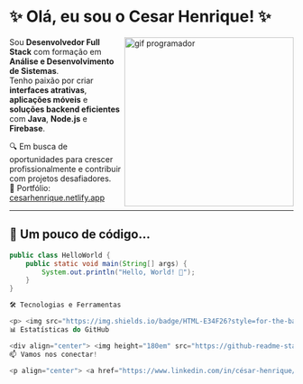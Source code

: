 # ✨ Olá, eu sou o Cesar Henrique! ✨

<img align="right" width="300" src="https://media.giphy.com/media/qgQUggAC3Pfv687qPC/giphy.gif" alt="gif programador"/>

Sou **Desenvolvedor Full Stack** com formação em **Análise e Desenvolvimento de Sistemas**.  
Tenho paixão por criar **interfaces atrativas**, **aplicações móveis** e **soluções backend eficientes** com **Java**, **Node.js** e **Firebase**.

🔍 Em busca de oportunidades para crescer profissionalmente e contribuir com projetos desafiadores.  
🎯 Portfólio: [cesarhenrique.netlify.app](https://cesarhenrique.netlify.app/)

---

## 🧠 Um pouco de código...

```java
public class HelloWorld {
    public static void main(String[] args) {
        System.out.println("Hello, World! 🚀");
    }
}

🛠️ Tecnologias e Ferramentas

<p> <img src="https://img.shields.io/badge/HTML-E34F26?style=for-the-badge&logo=html5&logoColor=white"/> <img src="https://img.shields.io/badge/CSS-1572B6?style=for-the-badge&logo=css3&logoColor=white"/> <img src="https://img.shields.io/badge/JavaScript-F7DF1E?style=for-the-badge&logo=javascript&logoColor=black"/> <img src="https://img.shields.io/badge/React-61DAFB?style=for-the-badge&logo=react&logoColor=black"/> <img src="https://img.shields.io/badge/React_Native-61DAFB?style=for-the-badge&logo=react&logoColor=black"/> <img src="https://img.shields.io/badge/Node.js-339933?style=for-the-badge&logo=node.js&logoColor=white"/> <img src="https://img.shields.io/badge/Java-007396?style=for-the-badge&logo=java&logoColor=white"/> <img src="https://img.shields.io/badge/MySQL-005C84?style=for-the-badge&logo=mysql&logoColor=white"/> <img src="https://img.shields.io/badge/Firebase-FFCA28?style=for-the-badge&logo=firebase&logoColor=black"/> <img src="https://img.shields.io/badge/GitHub-181717?style=for-the-badge&logo=github&logoColor=white"/> <img src="https://img.shields.io/badge/VS_Code-007ACC?style=for-the-badge&logo=visualstudiocode&logoColor=white"/> <img src="https://img.shields.io/badge/IntelliJ_IDEA-000000?style=for-the-badge&logo=intellijidea&logoColor=white"/> </p>
📊 Estatísticas do GitHub

<div align="center"> <img height="180em" src="https://github-readme-stats.vercel.app/api?username=CezinhaDev&show_icons=true&theme=radical&include_all_commits=true&count_private=true" /> <img height="180em" src="https://github-readme-stats.vercel.app/api/top-langs/?username=CezinhaDev&layout=compact&langs_count=7&theme=radical"/> </div>
📫 Vamos nos conectar!

<p align="center"> <a href="https://www.linkedin.com/in/césar-henrique/" target="_blank"> <img src="https://img.shields.io/badge/LinkedIn-0077B5?style=for-the-badge&logo=linkedin&logoColor=white"/> </a> <a href="https://www.instagram.com/cesarhenrique_dev/" target="_blank"> <img src="https://img.shields.io/badge/Instagram-E4405F?style=for-the-badge&logo=instagram&logoColor=white"/> </a> <a href="mailto:cesarhenriquee04@gmail.com"> <img src="https://img.shields.io/badge/-cesarhenriquee04@gmail.com-D14836?style=for-the-badge&logo=gmail&logoColor=white"/> </a> </p> ```

